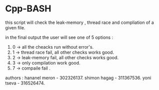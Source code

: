 # Cpp-BASH
this script will check the leak-memory , thread race and compliation of a given file.

in the final output the user will see one of 5 options :
1. 0 -> all the cheacks run without error's.
2. 1 -> thread race fail, all other checks works good.
3. 2 -> leak-memory fail, all other checks works good.
4. 3 -> only compilation work good.
5. 7 -> compaile fail . 

authors : hananel meron - 302326137.
          shimon hagag - 311367536.
          yoni tseva - 316526474.
